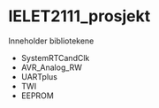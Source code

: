 # IELET2111_prosjekt

Inneholder bibliotekene
- SystemRTCandClk
- AVR_Analog_RW
- UARTplus
- TWI
- EEPROM
